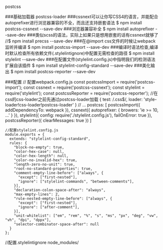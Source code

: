 postcss

###基础加载器
postcss-loader
###cssnext可以让你写CSS4的语言，并能配合autoprefixer进行浏览器兼容的不全，而且还支持嵌套语法
$ npm install postcss-cssnext --save-dev
###浏览器兼容补全
$ npm install autoprefixer --save-dev
###类似scss的语法，实际上如果只是想用嵌套的话有cssnext就够了
//$ npm install precss --save-dev
###在@import css文件的时候让webpack监听并编译
$ npm install postcss-import --save-dev
###编译时语法检查,编译时默认检查所有依赖文件(.stylelintignore)中配置无需检查的路径
$ npm install stylelint --save-dev
###在配置文件(stylelint.config.js)中指明我们的检测语法扩展自该插件
$ npm install stylelint-config-standard --save-dev
###美化输出
$ npm install postcss-reporter --save-dev

###配置
    // 配置webpack.config.js
    const postcssImport = require('postcss-import');
    const cssnext = require('postcss-cssnext');
    const stylelint = require('stylelint');
    const postcssReporter = require('postcss-reporter');
    //在css的css-loader之前先通过postcss-loader加载
    {
      test: /\.css$/,
      loader: 'style-loader!css-loader!postcss-loader'
    }
    // ...
    postcss: [
      postcssImport({
        addDependencyTo: webpack
      }),
      cssnext({
        autoprefixer: {
          browers: 'ie >= 10, ...'
        }
      }),
      stylelint({
        config: require('./stylelint.config.js'),
        failOnError: true
      }),
      postcssReporter({
        clearMessages: true
      })
    ]

    //配置stylelint.config.js
    module.exports = {
      extends: "stylelint-config-standard",
      rules: {
        "block-no-empty": true,
        "color-hex-case": null,
        "color-hex-length": null,
        "color-no-invalid-hex": true,
        "length-zero-no-unit": true,
        "root-no-standard-properties": true,
        "comment-empty-line-before": ["always", {
          "except": ["first-nested"],
          "ignore": ["stylelint-commands", "between-comments"],
        }],
        "declaration-colon-space-after": "always",
        "max-empty-lines": 2,
        "rule-nested-empty-line-before": ["always", {
          "except": ["first-nested"],
          "ignore": ["after-comment"],
        }],
        "unit-whitelist": ["em", "rem", "%", "s", "ms", "px", "deg", "vw", "vh", "dpi", "dppx"],
        "selector-combinator-space-after": null
      }
    };

//配置.stylelintignore
node_modules/
